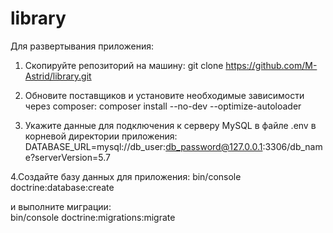 # library

Для развертывания приложения:


1. Скопируйте репозиторий на машину: git clone https://github.com/M-Astrid/library.git

2. Обновите поставщиков и установите необходимые зависимости через composer:
  composer install --no-dev --optimize-autoloader

3. Укажите данные для подключения к серверу MySQL в файле .env в корневой директории приложения:
  DATABASE_URL=mysql://db_user:db_password@127.0.0.1:3306/db_name?serverVersion=5.7

4.Создайте базу данных для приложения: 
  bin/console doctrine:database:create

  и выполните миграции:  
  bin/console doctrine:migrations:migrate


